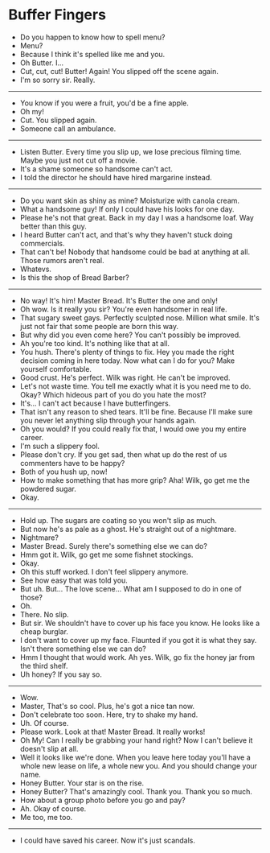 # Buffer Fingers

- Do you happen to know how to spell menu?
- Menu?
- Because I think it's spelled like me and you.
- Oh Butter. I...
- Cut, cut, cut! Butter! Again! You slipped off the scene again.
- I'm so sorry sir. Really.
* * *
- You know if you were a fruit, you'd be a fine apple.
- Oh my!
- Cut. You slipped again.
- Someone call an ambulance.
* * *
- Listen Butter. Every time you slip up, we lose precious filming time. Maybe you just not cut off a movie.
- It's a shame someone so handsome can't act.
- I told the director he should have hired margarine instead.
* * *
- Do you want skin as shiny as mine? Moisturize with canola cream.
- What a handsome guy! If only I could have his looks for one day.
- Please he's not that great. Back in my day I was a handsome loaf. Way better than this guy.
- I heard Butter can't act, and that's why they haven't stuck doing commercials.
- That can't be! Nobody that handsome could be bad at anything at all. Those rumors aren't real.
- Whatevs.
- Is this the shop of Bread Barber?
* * *
- No way! It's him! Master Bread. It's Butter the one and only!
- Oh wow. Is it really you sir? You're even handsomer in real life.
- That sugary sweet gays. Perfectly sculpted nose. Million what smile. It's just not fair that some people are born this way.
- But why did you even come here? You can't possibly be improved.
- Ah you're too kind. It's nothing like that at all.
- You hush. There's plenty of things to fix. Hey you made the right decision coming in here today. Now what can I do for you? Make yourself comfortable.
- Good crust. He's perfect. Wilk was right. He can't be improved.
- Let's not waste time. You tell me exactly what it is you need me to do. Okay? Which hideous part of you do you hate the most?
- It's... I can't act because I have butterfingers.
- That isn't any reason to shed tears. It'll be fine. Because I'll make sure you never let anything slip through your hands again.
- Oh you would? If you could really fix that, I would owe you my entire career.
- I'm such a slippery fool.
- Please don't cry. If you get sad, then what up do the rest of us commenters have to be happy?
- Both of you hush up, now!
- How to make something that has more grip? Aha! Wilk, go get me the powdered sugar.
- Okay.
* * *
- Hold up. The sugars are coating so you won't slip as much.
- But now he's as pale as a ghost. He's straight out of a nightmare.
- Nightmare?
- Master Bread. Surely there's something else we can do?
- Hmm got it. Wilk, go get me some fishnet stockings.
- Okay.
- Oh this stuff worked. I don't feel slippery anymore.
- See how easy that was told you.
- But uh. But... The love scene... What am I supposed to do in one of those?
- Oh.
- There. No slip.
- But sir. We shouldn't have to cover up his face you know. He looks like a cheap burglar.
- I don't want to cover up my face. Flaunted if you got it is what they say. Isn't there something else we can do?
- Hmm I thought that would work. Ah yes. Wilk, go fix the honey jar from the third shelf.
- Uh honey? If you say so.
* * *
- Wow.
- Master, That's so cool. Plus, he's got a nice tan now.
- Don't celebrate too soon. Here, try to shake my hand.
- Uh. Of course.
- Please work. Look at that! Master Bread. It really works!
- Oh My! Can I really be grabbing your hand right? Now I can't believe it doesn't slip at all.
- Well it looks like we're done. When you leave here today you'll have a whole new lease on life, a whole new you. And you should change your name.
- Honey Butter. Your star is on the rise.
- Honey Butter? That's amazingly cool. Thank you. Thank you so much.
- How about a group photo before you go and pay?
- Ah. Okay of course.
- Me too, me too.
* * *
- I could have saved his career. Now it's just scandals.
